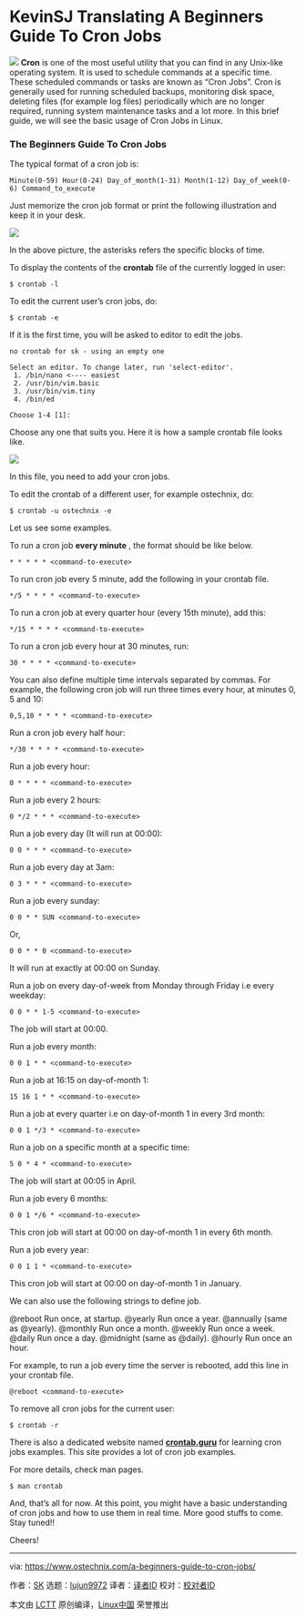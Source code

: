 KevinSJ Translating
A Beginners Guide To Cron Jobs
======

![](https://www.ostechnix.com/wp-content/uploads/2018/05/cron-jobs1-720x340.jpg)
**Cron** is one of the most useful utility that you can find in any Unix-like operating system. It is used to schedule commands at a specific time. These scheduled commands or tasks are known as “Cron Jobs”. Cron is generally used for running scheduled backups, monitoring disk space, deleting files (for example log files) periodically which are no longer required, running system maintenance tasks and a lot more. In this brief guide, we will see the basic usage of Cron Jobs in Linux.

### The Beginners Guide To Cron Jobs

The typical format of a cron job is:
```
Minute(0-59) Hour(0-24) Day_of_month(1-31) Month(1-12) Day_of_week(0-6) Command_to_execute

```

Just memorize the cron job format or print the following illustration and keep it in your desk.

![][2]

In the above picture, the asterisks refers the specific blocks of time.

To display the contents of the **crontab** file of the currently logged in user:
```
$ crontab -l

```

To edit the current user’s cron jobs, do:
```
$ crontab -e

```

If it is the first time, you will be asked to editor to edit the jobs.
```
no crontab for sk - using an empty one

Select an editor. To change later, run 'select-editor'.
 1. /bin/nano <---- easiest
 2. /usr/bin/vim.basic
 3. /usr/bin/vim.tiny
 4. /bin/ed

Choose 1-4 [1]:

```

Choose any one that suits you. Here it is how a sample crontab file looks like.

![][3]

In this file, you need to add your cron jobs.

To edit the crontab of a different user, for example ostechnix, do:
```
$ crontab -u ostechnix -e

```

Let us see some examples.

To run a cron job **every minute** , the format should be like below.
```
* * * * * <command-to-execute>

```

To run cron job every 5 minute, add the following in your crontab file.
```
*/5 * * * * <command-to-execute>

```

To run a cron job at every quarter hour (every 15th minute), add this:
```
*/15 * * * * <command-to-execute>

```

To run a cron job every hour at 30 minutes, run:
```
30 * * * * <command-to-execute>

```

You can also define multiple time intervals separated by commas. For example, the following cron job will run three times every hour, at minutes 0, 5 and 10:
```
0,5,10 * * * * <command-to-execute>

```

Run a cron job every half hour:
```
*/30 * * * * <command-to-execute>

```

Run a job every hour:
```
0 * * * * <command-to-execute>

```

Run a job every 2 hours:
```
0 */2 * * * <command-to-execute>

```

Run a job every day (It will run at 00:00):
```
0 0 * * * <command-to-execute>

```

Run a job every day at 3am:
```
0 3 * * * <command-to-execute>

```

Run a job every sunday:
```
0 0 * * SUN <command-to-execute>

```

Or,
```
0 0 * * 0 <command-to-execute>

```

It will run at exactly at 00:00 on Sunday.

Run a job on every day-of-week from Monday through Friday i.e every weekday:
```
0 0 * * 1-5 <command-to-execute>

```

The job will start at 00:00.

Run a job every month:
```
0 0 1 * * <command-to-execute>

```

Run a job at 16:15 on day-of-month 1:
```
15 16 1 * * <command-to-execute>

```

Run a job at every quarter i.e on day-of-month 1 in every 3rd month:
```
0 0 1 */3 * <command-to-execute>

```

Run a job on a specific month at a specific time:
```
5 0 * 4 * <command-to-execute>

```

The job will start at 00:05 in April.

Run a job every 6 months:
```
0 0 1 */6 * <command-to-execute>

```

This cron job will start at 00:00 on day-of-month 1 in every 6th month.

Run a job every year:
```
0 0 1 1 * <command-to-execute>

```

This cron job will start at 00:00 on day-of-month 1 in January.

We can also use the following strings to define job.

@reboot Run once, at startup. @yearly Run once a year. @annually (same as @yearly). @monthly Run once a month. @weekly Run once a week. @daily Run once a day. @midnight (same as @daily). @hourly Run once an hour.

For example, to run a job every time the server is rebooted, add this line in your crontab file.
```
@reboot <command-to-execute>

```

To remove all cron jobs for the current user:
```
$ crontab -r

```

There is also a dedicated website named [**crontab.guru**][4] for learning cron jobs examples. This site provides a lot of cron job examples.

For more details, check man pages.
```
$ man crontab

```

And, that’s all for now. At this point, you might have a basic understanding of cron jobs and how to use them in real time. More good stuffs to come. Stay tuned!!

Cheers!



--------------------------------------------------------------------------------

via: https://www.ostechnix.com/a-beginners-guide-to-cron-jobs/

作者：[SK][a]
选题：[lujun9972](https://github.com/lujun9972)
译者：[译者ID](https://github.com/译者ID)
校对：[校对者ID](https://github.com/校对者ID)

本文由 [LCTT](https://github.com/LCTT/TranslateProject) 原创编译，[Linux中国](https://linux.cn/) 荣誉推出

[a]:https://www.ostechnix.com/author/sk/
[1]:data:image/gif;base64,R0lGODlhAQABAIAAAAAAAP///yH5BAEAAAAALAAAAAABAAEAAAIBRAA7
[2]:http://www.ostechnix.com/wp-content/uploads/2018/05/cron-job-format-1.png
[3]:http://www.ostechnix.com/wp-content/uploads/2018/05/cron-jobs-1.png
[4]:https://crontab.guru/

